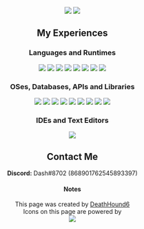 <p align="center">
    <img src="https://github-readme-stats.vercel.app/api?username=DashWYD&count_private=true&show_icons=true">
    <img src="https://github-readme-stats.vercel.app/api/top-langs/?username=DashWYD&theme=blue-green">
    
 </p>


<h2 align="center">My Experiences</h2>
<h3 align="center">Languages and Runtimes</h3>
<p align="center">
    <img src="https://img.shields.io/badge/json-%23404d59.svg?style=for-the-badge&logo=json&logoColor=%#000000"/>
    <img src="https://img.shields.io/badge/javascript-%23404d59.svg?style=for-the-badge&logo=javascript&logoColor=%#F7DF1E"/>
    <img src="https://img.shields.io/badge/node.js-%23404d59?style=for-the-badge&logo=node.js&logoColor=%#339933"/>
    <img src="https://img.shields.io/badge/css-%23404d59.svg?style=for-the-badge&logo=css3&logoColor=%#1572B6"/>
    <img src="https://img.shields.io/badge/html-%23404d59.svg?style=for-the-badge&logo=html5&logoColor=%#E34F26"/>
    <img src="https://img.shields.io/badge/typescript-%23404d59.svg?style=for-the-badge&logo=typescript&logoColor=%#3178C6"/>
    <img src="https://img.shields.io/badge/Windows%20Powershell-%23404d59.svg?style=for-the-badge&logo=powershell&logoColor=%#5391FE"/>
    <img src="https://img.shields.io/badge/Windows%20Command%20Prompt-%23404d59.svg?style=for-the-badge&logo=windowsterminal&logoColor=%#4D4D4D"/>
</p>

<h3 align="center">OSes, Databases, APIs and Libraries</h3>
<p align="center">
    <img src="https://img.shields.io/badge/ElectronJS-%23404d59.svg?style=for-the-badge&logo=electron&logoColor=%#47848F"/>
    <img src="https://img.shields.io/badge/ReactJS-%23404d59.svg?style=for-the-badge&logo=react&logoColor=%#61DAFB"/>
    <img src="https://img.shields.io/badge/NPM-%23404d59.svg?style=for-the-badge&logo=npm&logoColor=%#CB3837"/>
    <img src="https://img.shields.io/badge/MongoDB-%23404d59.svg?style=for-the-badge&logo=mongodb&logoColor=%#47A248"/>
    <img src="https://img.shields.io/badge/sqlite-%23404d59.svg?style=for-the-badge&logo=sqlite&logoColor=%#003B57"/>
    <img src="https://img.shields.io/badge/Windows-%23404d59?style=for-the-badge&logo=windows&logoColor=%#0078D6"/>
    <img src="https://img.shields.io/badge/Ubuntu-%23404d59?style=for-the-badge&logo=ubuntu&logoColor=%#E95420"/>
    <img src="https://img.shields.io/badge/Archcraft-%23404d59?style=for-the-badge&logo=archlinux&logoColor=%#1793D1"/>
    <img src="https://img.shields.io/badge/Discord%20API-%23404d59?style=for-the-badge&logo=Discord&logoColor=%#5865F2"/>
</p>

<h3 align="center">IDEs and Text Editors</h3>
<p align="center">
    <img src="https://img.shields.io/badge/MS%20Visual%20Studio%20Code-%23404d59.svg?style=for-the-badge&logo=visualstudiocode&logoColor=%#007ACC"/>
</p>

<h2 align="center">Contact Me</h2>
<p align="center">
    <b>Discord:</b> Dash#8702 (868901762545893397)
</p>

<h4 align="center">Notes</h4>
<p align="center">
    This page was created by <a href="https://github.com/DeathHound6">DeathHound6</a><br />
    Icons on this page are powered by <br/>
    <img src="https://img.shields.io/badge/shields.io-%23404d59.svg?style=for-the-badge&logo=shields.io&logoColor=%#000000"/>
</p>

